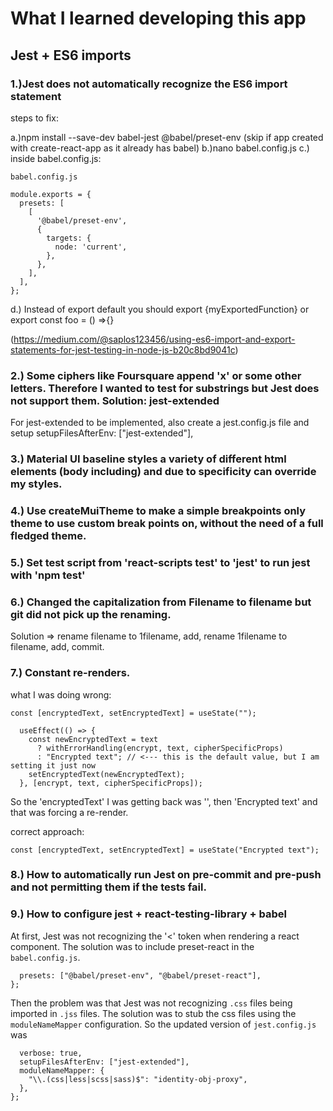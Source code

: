 # What I learned developing this app

## Jest + ES6 imports

### 1.)Jest does not automatically recognize the ES6 import statement

steps to fix:

a.)npm install --save-dev babel-jest @babel/preset-env (skip if app created with create-react-app as it already has babel)
b.)nano babel.config.js
c.) inside babel.config.js:

`babel.config.js`

```
module.exports = {
  presets: [
    [
      '@babel/preset-env',
      {
        targets: {
          node: 'current',
        },
      },
    ],
  ],
};
```

d.) Instead of export default you should export {myExportedFunction} or export const foo = () =>{}

(https://medium.com/@saplos123456/using-es6-import-and-export-statements-for-jest-testing-in-node-js-b20c8bd9041c)

### 2.) Some ciphers like Foursquare append 'x' or some other letters. Therefore I wanted to test for substrings but Jest does not support them. Solution: jest-extended

For jest-extended to be implemented, also create a jest.config.js file and setup setupFilesAfterEnv: ["jest-extended"],

### 3.) Material UI baseline styles a variety of different html elements (body including) and due to specificity can override my styles.

### 4.) Use createMuiTheme to make a simple breakpoints only theme to use custom break points on, without the need of a full fledged theme.

### 5.) Set test script from 'react-scripts test' to 'jest' to run jest with 'npm test'

### 6.) Changed the capitalization from Filename to filename but git did not pick up the renaming.

Solution => rename filename to 1filename, add, rename 1filename to filename, add, commit.

### 7.) Constant re-renders.

what I was doing wrong:

`const [encryptedText, setEncryptedText] = useState("");`

```useEffect(() => {
  useEffect(() => {
    const newEncryptedText = text
      ? withErrorHandling(encrypt, text, cipherSpecificProps)
      : "Encrypted text"; // <--- this is the default value, but I am setting it just now
    setEncryptedText(newEncryptedText);
  }, [encrypt, text, cipherSpecificProps]);

```

So the 'encryptedText' I was getting back was '', then 'Encrypted text' and that was forcing a re-render.

correct approach:

`const [encryptedText, setEncryptedText] = useState("Encrypted text");`

### 8.) How to automatically run Jest on pre-commit and pre-push and not permitting them if the tests fail.

### 9.) How to configure jest + react-testing-library + babel

At first, Jest was not recognizing the '<' token when rendering a react component. The solution was to include preset-react
in the `babel.config.js`.

```module.exports = {
  presets: ["@babel/preset-env", "@babel/preset-react"],
};

```

Then the problem was that Jest was not recognizing `.css` files being imported in `.jss` files. The solution was to
stub the css files using the `moduleNameMapper` configuration. So the updated version of `jest.config.js` was

```module.exports = {
  verbose: true,
  setupFilesAfterEnv: ["jest-extended"],
  moduleNameMapper: {
    "\\.(css|less|scss|sass)$": "identity-obj-proxy",
  },
};

```

